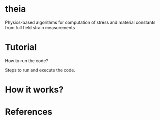 # theia
Physics-based algorithms for computation of stress and material constants from full field strain measurements

# Tutorial 
How to run the code?

Steps to run and execute the code.






# How it works?




# References
